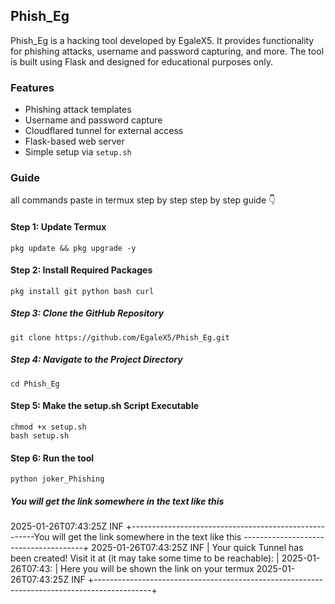 ## Phish_Eg

Phish_Eg is a hacking tool developed by EgaleX5. It provides functionality for phishing attacks, username and password capturing, and more. The tool is built using Flask and designed for educational purposes only.

### Features
- Phishing attack templates
- Username and password capture
- Cloudflared tunnel for external access
- Flask-based web server
- Simple setup via `setup.sh`

### Guide 
all commands paste in termux step by step 
step by step guide 👇

####  Step 1: Update Termux
    pkg update && pkg upgrade -y
#### Step 2: Install Required Packages
    pkg install git python bash curl
##### Step 3: Clone the GitHub Repository
    git clone https://github.com/EgaleX5/Phish_Eg.git
##### Step 4: Navigate to the Project Directory
    cd Phish_Eg
#### Step 5: Make the setup.sh Script Executable
    chmod +x setup.sh
    bash setup.sh
#### Step 6: Run the tool 
    python joker_Phishing
##### You will get the link somewhere in the text like this 
2025-01-26T07:43:25Z INF +------------------------------------------------------You will get the link somewhere in the text like this --------------------------------------+
2025-01-26T07:43:25Z INF |  Your quick Tunnel has been created! Visit it at (it may take some time to be reachable):  |
2025-01-26T07:43:       |  Here you will be shown the link on your termux 
2025-01-26T07:43:25Z INF +--------------------------------------------------------------------------------------------+


    
